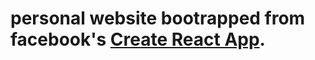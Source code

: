 # personal website bootrapped from facebook's [Create React App](https://github.com/facebookincubator/create-react-app).
